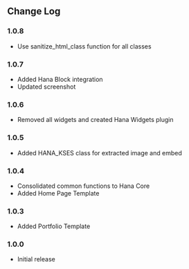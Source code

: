 ## Change Log

### 1.0.8

* Use sanitize_html_class function for all classes

### 1.0.7

* Added Hana Block integration
* Updated screenshot

### 1.0.6

* Removed all widgets and created Hana Widgets plugin

### 1.0.5

* Added HANA_KSES class for extracted image and embed

### 1.0.4

* Consolidated common functions to Hana Core
* Added Home Page Template

### 1.0.3

* Added Portfolio Template

### 1.0.0

* Initial release
